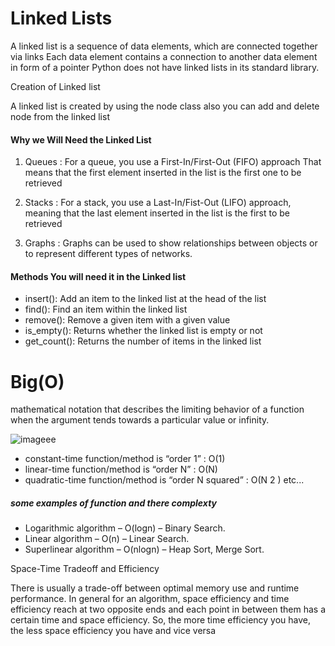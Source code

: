 # Linked Lists

A linked list is a sequence of data elements, which are connected together via links
Each data element contains a connection to another data element in form of a pointer
Python does not have linked lists in its standard library.

Creation of Linked list

A linked list is created by using the node class also you can add and delete node from the linked list


#### Why we Will Need the Linked List

1) Queues : For a queue, you use a First-In/First-Out (FIFO) approach That means that the first element inserted in the list is the first one to be retrieved

2) Stacks : For a stack, you use a Last-In/Fist-Out (LIFO) approach, meaning that the last element inserted in the list is the first to be retrieved

3) Graphs : Graphs can be used to show relationships between objects or to represent different types of networks.

#### Methods You will need it in the Linked list

- insert(): Add an item to the linked list at the head of the list
- find(): Find an item within the linked list
- remove(): Remove a given item with a given value
- is_empty(): Returns whether the linked list is empty or not
- get_count(): Returns the number of items in the linked list


# Big(O)

mathematical notation that describes the limiting behavior of a function when the argument tends towards a particular value or infinity.

![imageee](https://cdn-media-1.freecodecamp.org/images/1*KfZYFUT2OKfjekJlCeYvuQ.jpeg)

- constant-time function/method is “order 1” : O(1)
- linear-time function/method is “order N” : O(N)
- quadratic-time function/method is “order N squared” : O(N 2 )  etc...


##### some examples of function and there complexty

- Logarithmic algorithm – O(logn) – Binary Search. 
- Linear algorithm – O(n) – Linear Search. 
- Superlinear algorithm – O(nlogn) – Heap Sort, Merge Sort. 

Space-Time Tradeoff and Efficiency

There is usually a trade-off between optimal memory use and runtime performance. 
In general for an algorithm, space efficiency and time efficiency reach at two opposite ends and each point in between them has a certain time and space efficiency. So, the more time efficiency you have, the less space efficiency you have and vice versa






